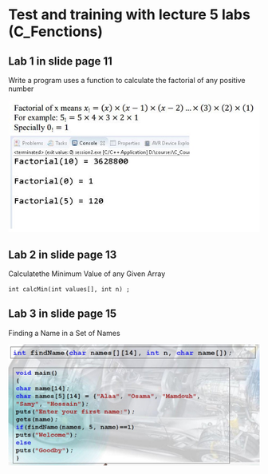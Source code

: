 # Test and training with lecture 5 labs (C_Fenctions) 


## Lab 1 in slide page 11

Write a program uses a function to calculate the factorial of any positive number 

<img src="Lab1_5_Cfunction/unit_2_lecture_5_CFunction_lab1_p11.jpg" width="600"/>

## Lab 2 in slide page 13

Calculatethe Minimum Value of any Given Array 

	int calcMin(int values[], int n) ;
	

## Lab 3 in slide page 15

Finding a Name in a Set of Names 

<img src="Lab3_5_Cfunction/unit_2_lecture_5_CFunction_lab3_p15.jpg" width="600"/>